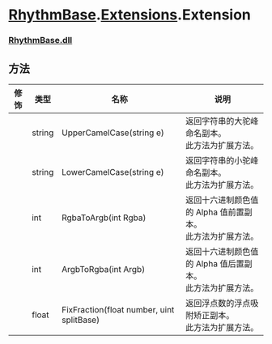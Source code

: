 # [RhythmBase](../../RhythmToolkit.md).[Extensions](../namespace/Extensions.md).Extension
### [RhythmBase.dll](../assembly/RhythmBase.md)

## 方法
修饰 | 类型 | 名称 | 说明
-|-|-|-
| | string | UpperCamelCase(string e) | 返回字符串的大驼峰命名副本。<br>此方法为扩展方法。
| | string | LowerCamelCase(string e) | 返回字符串的小驼峰命名副本。<br>此方法为扩展方法。
| | int | RgbaToArgb(int Rgba) | 返回十六进制颜色值的 Alpha 值前置副本。<br>此方法为扩展方法。
| | int | ArgbToRgba(int Argb) | 返回十六进制颜色值的 Alpha 值后置副本。<br>此方法为扩展方法。
| | float | FixFraction(float number, uint splitBase) | 返回浮点数的浮点吸附矫正副本。<br>此方法为扩展方法。